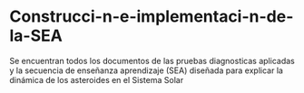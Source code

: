 # Construcci-n-e-implementaci-n-de-la-SEA
Se encuentran todos los documentos de las pruebas diagnosticas aplicadas y la secuencia de enseñanza aprendizaje (SEA) diseñada para explicar la dinámica de los asteroides en el Sistema Solar
